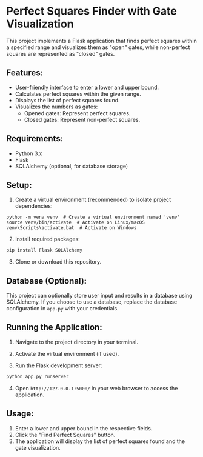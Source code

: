 # Perfect Squares Finder with Gate Visualization
This project implements a Flask application that finds perfect squares within a specified range and visualizes them as "open" gates, while non-perfect squares are represented as "closed" gates.

## Features:

 - User-friendly interface to enter a lower and upper bound.
- Calculates perfect squares within the given range.
- Displays the list of perfect squares found.
- Visualizes the numbers as gates:
    - Opened gates: Represent perfect squares.
    - Closed gates: Represent non-perfect squares.

 ## Requirements:

 - Python 3.x
- Flask
- SQLAlchemy (optional, for database storage)

## Setup:

1. Create a virtual environment (recommended) to isolate project dependencies:
```
python -m venv venv  # Create a virtual environment named 'venv'
source venv/bin/activate  # Activate on Linux/macOS
venv\Scripts\activate.bat  # Activate on Windows
```

2. Install required packages:

 ```Bash
pip install Flask SQLAlchemy
```
3. Clone or download this repository.

## Database (Optional):

This project can optionally store user input and results in a database using SQLAlchemy. If you choose to use a database, replace the database configuration in ```app.py``` with your credentials.

## Running the Application:

1. Navigate to the project directory in your terminal.

2. Activate the virtual environment (if used).

3. Run the Flask development server:

```Bash
python app.py runserver
```

4. Open ```http://127.0.0.1:5000/``` in your web browser to access the application.

## Usage:

1. Enter a lower and upper bound in the respective fields.
2. Click the "Find Perfect Squares" button.
3. The application will display the list of perfect squares found and the gate visualization.
